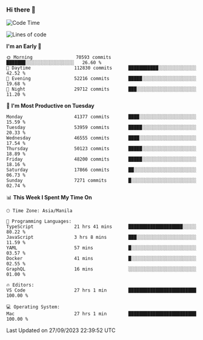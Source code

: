 ### Hi there 👋

<!--START_SECTION:waka-->
![Code Time](http://img.shields.io/badge/Code%20Time-4%2C379%20hrs%2010%20mins-blue)

![Lines of code](https://img.shields.io/badge/From%20Hello%20World%20I%27ve%20Written-104.8%20million%20lines%20of%20code-blue)

**I'm an Early 🐤** 

```text
🌞 Morning                70593 commits       ███████░░░░░░░░░░░░░░░░░░   26.60 % 
🌆 Daytime                112830 commits      ███████████░░░░░░░░░░░░░░   42.52 % 
🌃 Evening                52216 commits       █████░░░░░░░░░░░░░░░░░░░░   19.68 % 
🌙 Night                  29712 commits       ███░░░░░░░░░░░░░░░░░░░░░░   11.20 % 
```
📅 **I'm Most Productive on Tuesday** 

```text
Monday                   41377 commits       ████░░░░░░░░░░░░░░░░░░░░░   15.59 % 
Tuesday                  53959 commits       █████░░░░░░░░░░░░░░░░░░░░   20.33 % 
Wednesday                46555 commits       ████░░░░░░░░░░░░░░░░░░░░░   17.54 % 
Thursday                 50123 commits       █████░░░░░░░░░░░░░░░░░░░░   18.89 % 
Friday                   48200 commits       █████░░░░░░░░░░░░░░░░░░░░   18.16 % 
Saturday                 17866 commits       ██░░░░░░░░░░░░░░░░░░░░░░░   06.73 % 
Sunday                   7271 commits        █░░░░░░░░░░░░░░░░░░░░░░░░   02.74 % 
```


📊 **This Week I Spent My Time On** 

```text
🕑︎ Time Zone: Asia/Manila

💬 Programming Languages: 
TypeScript               21 hrs 41 mins      ████████████████████░░░░░   80.22 % 
JavaScript               3 hrs 8 mins        ███░░░░░░░░░░░░░░░░░░░░░░   11.59 % 
YAML                     57 mins             █░░░░░░░░░░░░░░░░░░░░░░░░   03.57 % 
Docker                   41 mins             █░░░░░░░░░░░░░░░░░░░░░░░░   02.55 % 
GraphQL                  16 mins             ░░░░░░░░░░░░░░░░░░░░░░░░░   01.00 % 

🔥 Editors: 
VS Code                  27 hrs 1 min        █████████████████████████   100.00 % 

💻 Operating System: 
Mac                      27 hrs 1 min        █████████████████████████   100.00 % 
```


 Last Updated on 27/09/2023 22:39:52 UTC
<!--END_SECTION:waka-->


<!--
**rad182/rad182** is a ✨ _special_ ✨ repository because its `README.md` (this file) appears on your GitHub profile.

Here are some ideas to get you started:

- 🔭 I’m currently working on ...
- 🌱 I’m currently learning ...
- 👯 I’m looking to collaborate on ...
- 🤔 I’m looking for help with ...
- 💬 Ask me about ...
- 📫 How to reach me: ...
- 😄 Pronouns: ...
- ⚡ Fun fact: ...
-->
